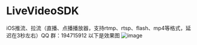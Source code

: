 # LiveVideoSDK
iOS推流、拉流（直播、点播播放器，支持rtmp、rtsp、flash、mp4等格式，延迟在3秒左右）QQ 群：194715912
以下是效果图 ![image](https://github.com/xijiangyueal/LiveVideoSDK/blob/master/效果图/firstPage.png)
